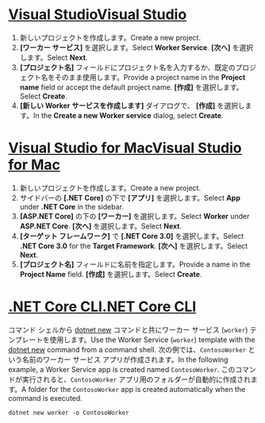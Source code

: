 # <a name="visual-studiotabvisual-studio"></a>[<span data-ttu-id="2db66-101">Visual Studio</span><span class="sxs-lookup"><span data-stu-id="2db66-101">Visual Studio</span></span>](#tab/visual-studio)

1. <span data-ttu-id="2db66-102">新しいプロジェクトを作成します。</span><span class="sxs-lookup"><span data-stu-id="2db66-102">Create a new project.</span></span>
1. <span data-ttu-id="2db66-103">**[ワーカー サービス]** を選択します。</span><span class="sxs-lookup"><span data-stu-id="2db66-103">Select **Worker Service**.</span></span> <span data-ttu-id="2db66-104">**[次へ]** を選択します。</span><span class="sxs-lookup"><span data-stu-id="2db66-104">Select **Next**.</span></span>
1. <span data-ttu-id="2db66-105">**[プロジェクト名]** フィールドにプロジェクト名を入力するか、既定のプロジェクト名をそのまま使用します。</span><span class="sxs-lookup"><span data-stu-id="2db66-105">Provide a project name in the **Project name** field or accept the default project name.</span></span> <span data-ttu-id="2db66-106">**[作成]** を選択します。</span><span class="sxs-lookup"><span data-stu-id="2db66-106">Select **Create**.</span></span>
1. <span data-ttu-id="2db66-107">**[新しい Worker サービスを作成します]** ダイアログで、 **[作成]** を選択します。</span><span class="sxs-lookup"><span data-stu-id="2db66-107">In the **Create a new Worker service** dialog, select **Create**.</span></span>

# <a name="visual-studio-for-mactabvisual-studio-mac"></a>[<span data-ttu-id="2db66-108">Visual Studio for Mac</span><span class="sxs-lookup"><span data-stu-id="2db66-108">Visual Studio for Mac</span></span>](#tab/visual-studio-mac)

1. <span data-ttu-id="2db66-109">新しいプロジェクトを作成します。</span><span class="sxs-lookup"><span data-stu-id="2db66-109">Create a new project.</span></span>
1. <span data-ttu-id="2db66-110">サイドバーの **[.NET Core]** の下で **[アプリ]** を選択します。</span><span class="sxs-lookup"><span data-stu-id="2db66-110">Select **App** under **.NET Core** in the sidebar.</span></span>
1. <span data-ttu-id="2db66-111">**[ASP.NET Core]** の下の **[ワーカー]** を選択します。</span><span class="sxs-lookup"><span data-stu-id="2db66-111">Select **Worker** under **ASP.NET Core**.</span></span> <span data-ttu-id="2db66-112">**[次へ]** を選択します。</span><span class="sxs-lookup"><span data-stu-id="2db66-112">Select **Next**.</span></span>
1. <span data-ttu-id="2db66-113">**[ターゲット フレームワーク]** で **[.NET Core 3.0]** を選択します。</span><span class="sxs-lookup"><span data-stu-id="2db66-113">Select **.NET Core 3.0** for the **Target Framework**.</span></span> <span data-ttu-id="2db66-114">**[次へ]** を選択します。</span><span class="sxs-lookup"><span data-stu-id="2db66-114">Select **Next**.</span></span>
1. <span data-ttu-id="2db66-115">**[プロジェクト名]** フィールドに名前を指定します。</span><span class="sxs-lookup"><span data-stu-id="2db66-115">Provide a name in the **Project Name** field.</span></span> <span data-ttu-id="2db66-116">**[作成]** を選択します。</span><span class="sxs-lookup"><span data-stu-id="2db66-116">Select **Create**.</span></span>

# <a name="net-core-clitabnetcore-cli"></a>[<span data-ttu-id="2db66-117">.NET Core CLI</span><span class="sxs-lookup"><span data-stu-id="2db66-117">.NET Core CLI</span></span>](#tab/netcore-cli)

<span data-ttu-id="2db66-118">コマンド シェルから [dotnet new](/dotnet/core/tools/dotnet-new) コマンドと共にワーカー サービス (`worker`) テンプレートを使用します。</span><span class="sxs-lookup"><span data-stu-id="2db66-118">Use the Worker Service (`worker`) template with the [dotnet new](/dotnet/core/tools/dotnet-new) command from a command shell.</span></span> <span data-ttu-id="2db66-119">次の例では、`ContosoWorker` という名前のワーカー サービス アプリが作成されます。</span><span class="sxs-lookup"><span data-stu-id="2db66-119">In the following example, a Worker Service app is created named `ContosoWorker`.</span></span> <span data-ttu-id="2db66-120">このコマンドが実行されると、`ContosoWorker` アプリ用のフォルダーが自動的に作成されます。</span><span class="sxs-lookup"><span data-stu-id="2db66-120">A folder for the `ContosoWorker` app is created automatically when the command is executed.</span></span>

```dotnetcli
dotnet new worker -o ContosoWorker
```
